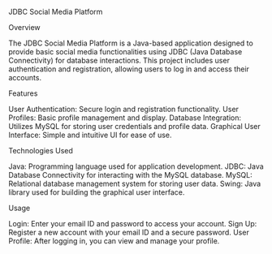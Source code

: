 JDBC Social Media Platform

Overview

The JDBC Social Media Platform is a Java-based application designed to provide basic social media functionalities using JDBC (Java Database Connectivity) for database interactions. This project includes user authentication and registration, allowing users to log in and access their accounts.

Features

User Authentication: Secure login and registration functionality.
User Profiles: Basic profile management and display.
Database Integration: Utilizes MySQL for storing user credentials and profile data.
Graphical User Interface: Simple and intuitive UI for ease of use.

Technologies Used

Java: Programming language used for application development.
JDBC: Java Database Connectivity for interacting with the MySQL database.
MySQL: Relational database management system for storing user data.
Swing: Java library used for building the graphical user interface.

Usage

Login: Enter your email ID and password to access your account.
Sign Up: Register a new account with your email ID and a secure password.
User Profile: After logging in, you can view and manage your profile.
